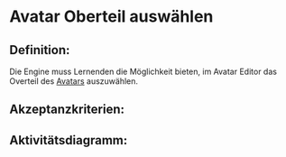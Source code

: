 # Avatar Oberteil auswählen


## Definition:

Die Engine muss Lernenden die Möglichkeit bieten, im Avatar Editor das Overteil des [Avatars](Avatar-GE.md) auszuwählen.


## Akzeptanzkriterien:


## Aktivitätsdiagramm:


